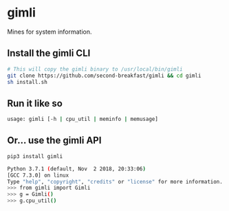 # gimli
Mines for system information.

## Install the gimli CLI
```bash
# This will copy the gimli binary to /usr/local/bin/gimli
git clone https://github.com/second-breakfast/gimli && cd gimli
sh install.sh
```

## Run it like so
```bash
usage: gimli [-h | cpu_util | meminfo | memusage]
```

## Or... use the gimli API
```bash
pip3 install gimli

Python 3.7.1 (default, Nov  2 2018, 20:33:06) 
[GCC 7.3.0] on linux
Type "help", "copyright", "credits" or "license" for more information.
>>> from gimli import Gimli
>>> g = Gimli()
>>> g.cpu_util()
```
